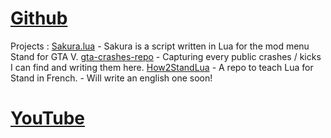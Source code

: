 # [Github](https://github.com/ScriptHost)
   Projects :
    [Sakura.lua](https://github.com/ScriptHost/sakura-stand)
      - Sakura is a script written in Lua for the mod menu Stand for GTA V.
    [gta-crashes-repo](https://github.com/ScriptHost/gta-crashes-repo)
      - Capturing every public crashes / kicks I can find and writing them here.
    [How2StandLua](https://github.com/ScriptHost/How2StandLua)
      - A repo to teach Lua for Stand in French.
        - Will write an english one soon!

# [YouTube](https://www.youtube.com/@akolpa)
